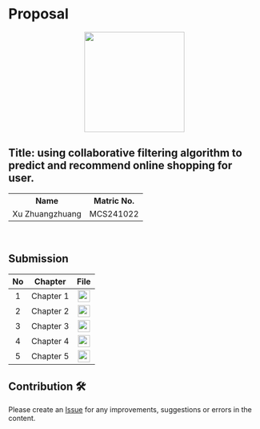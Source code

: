 


# Proposal

<p align="center">
  <img height="200px" src="https://github.com/drshahizan/research-design/blob/main/profile/batch2/zeno-z/image/IMG_9817.JPG" />
</p>

## Title: using collaborative filtering algorithm to predict and recommend online shopping for user.

<table align="center">
  <tr>
    <th>Name</th>
    <th>Matric No.</th>
  </tr>
  <tr>
    <td>Xu Zhuangzhuang</td>
    <td>MCS241022</td>
  </tr>

</table>
<br>


## Submission

| No  | Chapter     |                                                 File |
| :-: | ---------- | :---------------------------------------------------------------------------------------------------: |
|  1  | Chapter 1 | <a href="./chapter1/"><img src="https://github.com/drshahizan/research-design/raw/main/images/answer.png" width="24px" height="24px"></a> |
|  2  | Chapter 2 | <a href="./chapter2/"><img src="https://github.com/drshahizan/research-design/raw/main/images/answer.png" width="24px" height="24px"></a> |
|  3  | Chapter 3 | <a href="./chapter3/"><img src="https://github.com/drshahizan/research-design/raw/main/images/answer.png" width="24px" height="24px"></a> |
|  4  | Chapter 4 | <a href="./chapter4/"><img src="https://github.com/drshahizan/research-design/raw/main/images/answer.png" width="24px" height="24px"></a> |
|  5  | Chapter 5 | <a href="./chapter5/"><img src="https://github.com/drshahizan/research-design/raw/main/images/answer.png" width="24px" height="24px"></a> |

## Contribution 🛠️

Please create an [Issue](https://github.com/drshahizan/special-topic-data-engineering/issues) for any improvements, suggestions or errors in the content.



